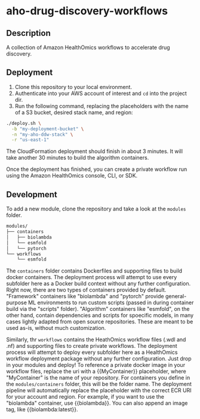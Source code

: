 # aho-drug-discovery-workflows

## Description

A collection of Amazon HealthOmics workflows to accelerate drug discovery.

## Deployment

1. Clone this repository to your local environment.
2. Authenticate into your AWS account of interest and `cd` into the project dir.
3. Run the following command, replacing the placeholders with the name of a S3 bucket,
desired stack name, and region:

```bash
./deploy.sh \
  -b "my-deployment-bucket" \
  -n "my-aho-ddw-stack" \
  -r "us-east-1"
```

The CloudFormation deployment should finish in about 3 minutes. It will take another 30 minutes to build the algorithm containers.

Once the deployment has finished, you can create a private workflow run using the Amazon HealthOmics console, CLI, or SDK.

## Development

To add a new module, clone the repository and take a look at the `modules` folder.

```txt
modules/
├── containers
│   ├── biolambda
│   └── esmfold
│   └── pytorch
└── workflows
    └── esmfold
```

The `containers` folder contains Dockerfiles and supporting files to build docker containers. The deployment process will attempt to use every subfolder here as a Docker build context without any further configuration. Right now, there are two types of containers provided by default. "Framework" containers like "biolambda" and "pytorch" provide general-purpose ML environments to run custom scripts (passed in during container build via the "scripts" folder). "Algorithm" containers like "esmfold", on the other hand, contain dependencies and scripts for spoecific models, in many cases lightly adapted from open source repositories. These are meant to be used as-is, without much customization.

Similarly, thr `workflows` contains the HeathOmics workflow files (.wdl and .nf) and supporting files to create private workflows. The deployment process will attempt to deploy every subfolder here as a HealthOmics workflow deployment package without any further configuration. Just drop in your modules and deploy! To reference a private docker image in your workflow files, replace the uri with a {{MyContainer}} placeholder, where "MyContainer" is the name of your repository. For containers you define in the `modules/containers` folder, this will be the folder name. The deployment pipeline will automatically replace the placeholder with the correct ECR URI for your account and region. For example, if you want to use the "biolambda" container, use {{biolambda}}. You can also append an image tag, like {{biolambda:latest}}.

